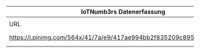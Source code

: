 |IoTNumb3rs Datenerfassung|||||||||||
| ---- | ---- | ---- | ---- | ---- | ---- | ---- | ---- | ---- | ---- | ---- |
||||||||||||
|URL|home_url|filename|device_class|device_count|market_class|market_volume|prognosis_year|publication_year|authorship_class|Dropbox folder|
|https://i.pinimg.com/564x/41/7a/e9/417ae994bb2f835209c895be0fbffb98.jpg|https://www.i-scoop.eu/internet-of-things-guide/#What_is_the_Internet_of_Things_Definitions|file3_417ae994bb2f835209c895be0fbffb98.jpg|Generic IoT|50000000000|||2020|2016|company|JinlinHolic/20181230-1500|
